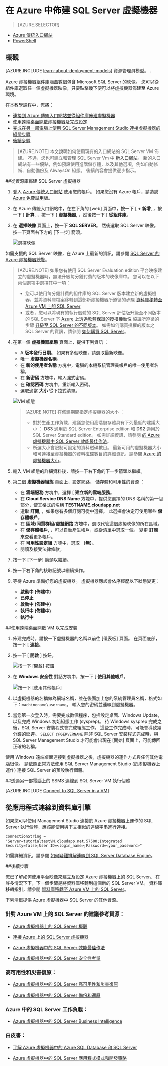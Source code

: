 <properties 
    pageTitle="佈建 SQL Server 虛擬機器 | Microsoft Azure" 
    description="本教學課程會教您如何在 Azure 上建立及設定 SQL Server VM。" 
    services="virtual-machines" 
    documentationCenter="" 
    authors="rothja" 
    manager="jeffreyg" 
    editor="monicar"
    tags="azure-service-management"
    />

<tags 
    ms.service="virtual-machines" 
    ms.workload="infrastructure-services" 
    ms.tgt_pltfrm="vm-windows-sql-server" 
    ms.devlang="na" 
    ms.topic="article" 
    ms.date="08/26/2015" 
    ms.author="jroth"/>

# 在 Azure 中佈建 SQL Server 虛擬機器

> [AZURE.SELECTOR]
- [Azure 傳統入口網站](virtual-machines-provision-sql-server.md)
- [PowerShell](virtual-machines-sql-server-create-vm-with-powershell.md)

## 概觀

[AZURE.INCLUDE [learn-about-deployment-models](../../includes/learn-about-deployment-models-classic-include.md)] 資源管理員模型。
. 

Azure 虛擬機器組件庫涵蓋數個包含 Microsoft SQL Server 的映像。 您可以從組件庫選取任一個虛擬機器映像，只要點擊幾下便可以將虛擬機器佈建至 Azure 環境。

在本教學課程中，您將：

* [連接到 Azure 傳統入口網站並從組件庫佈建虛擬機器](#Provision)
* [使用遠端桌面開啟虛擬機器及完成設定](#RemoteDesktop)
* [完成在另一部電腦上使用 SQL Server Management Studio 連接虛擬機器的組態步驟](#SSMS)
* [後續步驟](#Optional)

>[AZURE.NOTE] 本文說明如何使用現有的入口網站的 SQL Server VM 佈建。 不過，您也可建立和管理 SQL Server Vm 中 [新入口網站](https://manage.windowsazure.com)。 新的入口網站有一些優點，例如預設使用進階儲存體，以及其他選項，例如自動修補、自動備份及 AlwaysOn 組態。 後續內容會提供逐步指示。

##<a id="Provision">從資源庫佈建 SQL Server 虛擬機器</a>

1. 登入 [Azure 傳統入口網站](http://manage.windowsazure.com) 使用您的帳戶。 如果您沒有 Azure 帳戶，請造訪 [Azure 免費試用版](http://azure.microsoft.com/pricing/free-trial/)。

2. 在 Azure 傳統入口網站中，在左下角的 [web] 頁面中，按一下 [ **+ 新增**, ，按一下 [ **計算**, ，按一下 [ **虛擬機器**, ，然後按一下 [ **從組件庫**。

3. 在 **選擇映像** 頁面上，按一下 **SQL SERVER**。 然後選取 SQL Server 映像。 按一下頁面右下方的 [下一步] 箭頭。 

    ![選擇映像](./media/virtual-machines-provision-sql-server/choose-sql-vm.png)

如需支援的 SQL Server 映像，在 Azure 上最新的資訊，請參閱 [SQL Server 的 Azure 虛擬機器總覽](virtual-machines-sql-server-infrastructure-services.md)。

>[AZURE.NOTE] 如果您有使用 SQL Server Evaluation edition 平台映像建立的虛擬機器時，無法升級每分鐘付費的版本的映像庫中。 您可以在以下兩個選項中選擇其中一項：
>
> - 您可以使用每分鐘計費的組件庫的 SQL Server 版本建立新的虛擬機器，並將資料庫檔案移轉到這部新虛擬機器所遵循的步驟 [資料庫移轉至 Azure VM 上的 SQL Server](virtual-machines-migrate-onpremises-database)
> - 或者，您可以將現有的執行個體的 SQL Server 評估版升級至不同版本的 SQL Server 下 [Azure 上透過軟體保證的授權機動性](http://azure.microsoft.com/pricing/license-mobility/) 協議所遵循的步驟 [升級至 SQL Server 的不同版本](https://msdn.microsoft.com/library/cc707783.aspx)。 如需如何購買授權的版本之 SQL Server 的資訊，請參閱 [如何購買 SQL Server](http://www.microsoft.com/sqlserver/get-sql-server/how-to-buy.aspx)。

4. 在第一個 **虛擬機器組態** 頁面上，提供下列資訊 ︰
    - A **版本發行日期**。 如果有多個映像，請選取最新映像。
    - 唯一 **虛擬機器名稱**。
    - 在 **新的使用者名稱** 方塊中，電腦的本機系統管理員帳戶的唯一使用者名稱。
    - 在 **新密碼** 方塊中，輸入強式密碼。 
    - 在 **確認密碼** 方塊中，重新輸入密碼。
    - 選取適當 **大小** 從下拉式清單。 

    ![VM 組態](./media/virtual-machines-provision-sql-server/4VM-Config.png)

    >[AZURE.NOTE] 在佈建期間指定虛擬機器的大小 ︰
    >
    > - 對於生產工作負載，建議您使用高階儲存體具有下列最低的建議大小 ︰ **DS3** 適用於 SQL Server Enterprise edition 和 **DS2** 適用於 SQL Server Standard edition。 如需詳細資訊，請參閱 [的 Azure 虛擬機器中 SQL Server 效能最佳作法](virtual-machines-sql-server-performance-best-practices.md)。
    > - 所選大小會限制可設定的資料磁碟數目。 最新可用的虛擬機器大小和可連接至虛擬機器的資料磁碟數目的詳細資訊，請參閱 [Azure 的虛擬機器大小](virtual-machines-size-specs.md)。

5. 輸入 VM 組態的詳細資料後，請按一下右下角的下一步箭頭以繼續。

5. 第二個 **虛擬機器組態** 頁面上，設定網路、 儲存體和可用性的資源 ︰
    - 在 **雲端服務** 方塊中，選擇 [ **建立新的雲端服務**。
    - 在 **Cloud Service DNS Name** 方塊中，提供您選擇的 DNS 名稱的第一個部分，使其格式的名稱 **TESTNAME.cloudapp.net** 
    - 選取 **訂閱**, ，如果您有多個訂閱可從中選擇。 此選擇會決定可使用哪些 **儲存體帳戶**。
    - 在 **區域/同質群組/虛擬網路** 方塊中，選取代管這個虛擬映像的所在區域。
    - 在 **儲存體帳戶**, ，可以自動產生帳戶，或從清單中選取一個。 變更 **訂閱** 來查看更多帳戶。 
    - 在 **可用性設定組** 方塊中，選取 **（無）**。
    - 閱讀及接受法律條款。
    

6. 按一下 [下一步] 箭頭以繼續。


7. 按一下右下角的核取記號以繼續操作。

8. 等待 Azure 準備好您的虛擬機器。 虛擬機器應該會依序經歷以下狀態變更：

    - **啟動中 (佈建中)**
    - **已停止**
    - **啟動中 (佈建中)**
    - **執行中 (佈建中)**
    - **執行中**
    

##<a id="RemoteDesktop">使用遠端桌面開啟 VM 以完成安裝</a>

1. 佈建完成時，請按一下虛擬機器的名稱以前往 [儀表板] 頁面。 在頁面底部，按一下 [ **連接**。

2. 按一下 [ **開啟** ] 按鈕。

    ![按一下 [開啟] 按鈕](./media/virtual-machines-provision-sql-server/click-open-to-connect.png)

3. 在 **Windows 安全性** 對話方塊中，按一下 [ **使用其他帳戶**。

    ![按一下 [使用其他帳戶]](./media/virtual-machines-provision-sql-server/credentials.png) 

4. 以虛擬機器的名稱做為網域名稱，並在後面加上您的系統管理員名稱，格式如下：`machinename\username`。 輸入您的密碼並連線到虛擬機器。

4. 當您第一次登入時，需要完成數個程序，包括設定桌面、Windows Update，以及完成 Windows 初始組態工作 (sysprep)。 待 Windows sysprep 完成之後，SQL Server 安裝程式會完成組態工作。 這些工作完成時，可能會導致幾分鐘的延遲。 `SELECT @@SERVERNAME` 除非 SQL Server 安裝程式完成時，與 SQL Server Management Studio 才可能會出現在 [開始] 頁面上，可能傳回正確的名稱。

使用 Windows 遠端桌面連接到虛擬機器之後，虛擬機器的運作方式與任何其他電腦很像。 請依照正常方法使用 SQL Server Management Studio (於虛擬機器上運作) 連接 SQL Server 的預設執行個體。 

##<a id="SSMS">透過另一部電腦上的 SSMS 連線到 SQL Server VM 執行個體</a>

[AZURE.INCLUDE [Connect to SQL Server in a VM](../../includes/virtual-machines-sql-server-connection-steps.md)]

## <a id="cdea">從應用程式連線到資料庫引擎</a>

如果您可以使用 Management Studio 連接於 Azure 虛擬機器上運作的 SQL Server 執行個體，應該能使用與下文相似的連線字串進行連接。

    connectionString = "Server=tutorialtestVM.cloudapp.net,57500;Integrated Security=false;User ID=<login_name>;Password=<your_password>"

如需詳細資訊，請參閱 [如何疑難排解連線到 SQL Server Database Engine](http://social.technet.microsoft.com/wiki/contents/articles/how-to-troubleshoot-connecting-to-the-sql-server-database-engine.aspx)。

##<a id="Optional">後續步驟</a>

您已了解如何使用平台映像來建立及設定 Azure 虛擬機器上的 SQL Server。 在許多情況下下，下一個步驟是將資料庫移轉到這個新的 SQL Server VM。 資料庫移轉指引，請參閱 [資料庫移轉至 Azure VM 上的 SQL Server](virtual-machines-migrate-onpremises-database.md)。

下列清單提供 Azure 虛擬機器中 SQL Server 的其他資源。

### 針對 Azure VM 上的 SQL Server 的建議參考資源：
- [Azure 虛擬機器上的 SQL Server 概觀](virtual-machines-sql-server-infrastructure-services.md)

- [連接 Azure 上的 SQL Server 虛擬機器](virtual-machines-sql-server-connectivity.md)

- [Azure 虛擬機器中的 SQL Server 效能最佳作法](virtual-machines-sql-server-performance-best-practices.md)

- [Azure 虛擬機器中的 SQL Server 安全性考量](virtual-machines-sql-server-security-considerations.md)

### 高可用性和災害復原：
- [Azure 虛擬機器中的 SQL Server 高可用性和災害復原](virtual-machines-sql-server-high-availability-and-disaster-recovery-solutions.md)

- [Azure 虛擬機器中的 SQL Server 備份和還原](virtual-machines-sql-server-backup-and-restore.md)

### Azure 中的 SQL Server 工作負載：
- [Azure 虛擬機器中的 SQL Server Business Intelligence](virtual-machines-sql-server-business-intelligence.md)

### 白皮書：
- [了解 Azure 虛擬機器中的 Azure SQL Database 和 SQL Server](sql-database/data-management-azure-sql-database-and-sql-server-iaas.md)

- [Azure 虛擬機器中的 SQL Server 應用程式模式和開發策略](virtual-machines-sql-server-application-patterns-and-development-strategies.md)


